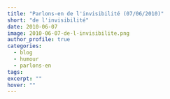 ```yaml
---
title: "Parlons-en de l'invisibilité (07/06/2010)"
short: "de l'invisibilité"
date: 2010-06-07
image: 2010-06-07-de-l-invisibilite.png
author_profile: true
categories:
  - blog
  - humour
  - parlons-en
tags:
excerpt: ""
hover: ""
---
```

